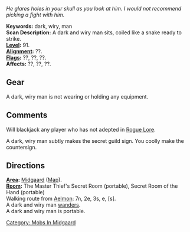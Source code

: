 *He glares holes in your skull as you look at him. I would not recommend
picking a fight with him.*

**Keywords:** dark, wiry, man  
**Scan Description:** A dark and wiry man sits, coiled like a snake
ready to strike.  
**[Level](Level.md "wikilink"):** 91.  
**[Alignment](Alignment.md "wikilink"):** ??.  
**[Flags](:Category:_Mob_Types.md "wikilink"):** ??, ??, ??.  
**Affects:** ??, ??, ??.  

## Gear

A dark, wiry man is not wearing or holding any equipment.

## Comments

Will blackjack any player who has not adepted in [Rogue
Lore](Rogue_Lore "wikilink").

A dark, wiry man subtly makes the secret guild sign. You coolly make the
countersign.

## Directions

**[Area](:Category:_Areas.md "wikilink"):** [
Midgaard](:Category:_Midgaard.md "wikilink")
([Map](Midgaard_Map.md "wikilink")).  
**[Room](:Category:_Rooms.md "wikilink"):** The Master Thief's Secret
Room (portable), Secret Room of the Hand (portable)  
Walking route from [Aelmon](Aelmon.md "wikilink"): 7n, 2e, 3s, e,
\[s\].  
A dark and wiry man [wanders](Wandering_Mobs.md "wikilink").  
A dark and wiry man is portable.  

[Category: Mobs In Midgaard](Category:_Mobs_In_Midgaard "wikilink")
